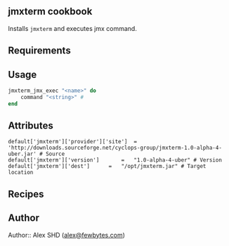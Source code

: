 ## jmxterm cookbook
Installs `jmxterm` and executes jmx command. 

## Requirements

## Usage

```ruby
jmxterm_jmx_exec "<name>" do
	command "<string>" # 
end 
```

## Attributes
```
default['jmxterm']['provider']['site']	=	'http://downloads.sourceforge.net/cyclops-group/jmxterm-1.0-alpha-4-uber.jar' # Source  
default['jmxterm']['version']		=	"1.0-alpha-4-uber" # Version
default['jmxterm']['dest'] 		=	"/opt/jmxterm.jar" # Target location 
```

## Recipes

## Author

Author:: Alex SHD (alex@fewbytes.com)
